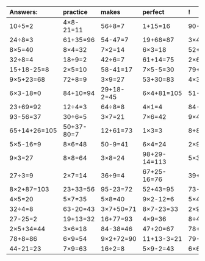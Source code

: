 | Answers: | practice | makes | perfect | ! |
| :--- | :--- | :--- | :--- | :--- |
| 10÷5=2 | 4×8-21=11 | 56÷8=7 | 1+15=16 | 90-5=85 | 
| 24÷8=3 | 61+35=96 | 54-47=7 | 19+68=87 | 3×4=12 | 
| 8×5=40 | 8×4=32 | 7×2=14 | 6×3=18 | 52+76-89=39 | 
| 32÷8=4 | 18÷9=2 | 42÷6=7 | 61+14=75 | 2×6+54=66 | 
| 15+18-25=8 | 2×5=10 | 58-41=17 | 7×5-5=30 | 79+41+8=128 | 
| 9×5+23=68 | 72÷8=9 | 3×9=27 | 53+30=83 | 4×3=12 | 
| 6×3-18=0 | 84+10=94 | 29+18-2=45 | 6×4+81=105 | 51-28=23 | 
| 23+69=92 | 12÷4=3 | 64÷8=8 | 4×1=4 | 84-9=75 | 
| 93-56=37 | 30÷6=5 | 3×7=21 | 7×6=42 | 9×4=36 | 
| 65+14+26=105 | 50+37-80=7 | 12+61=73 | 1×3=3 | 8+8=16 | 
| 5×5-16=9 | 8×6=48 | 50-9=41 | 6×4=24 | 2×9=18 | 
| 9×3=27 | 8×8=64 | 3×8=24 | 98+29-14=113 | 5×3=15 | 
| 27÷3=9 | 2×7=14 | 36÷9=4 | 67+25-16=76 | 39+95-23=111 | 
| 8×2+87=103 | 23+33=56 | 95-23=72 | 52+43=95 | 73-38=35 | 
| 4×5=20 | 5×7=35 | 5×8=40 | 9×2-12=6 | 5×4=20 | 
| 32÷4=8 | 63-20=43 | 3×7+50=71 | 8×7-23=33 | 2×9-3=15 | 
| 27-25=2 | 19+13=32 | 16+77=93 | 4×9=36 | 8÷4=2 | 
| 2×5+34=44 | 3×6=18 | 84-38=46 | 47+20=67 | 78+65+15=158 | 
| 78+8=86 | 6×9=54 | 9×2+72=90 | 11+13-3=21 | 79-43=36 | 
| 44-21=23 | 7×9=63 | 16÷2=8 | 5×9-2=43 | 6×6+4=40 | 
